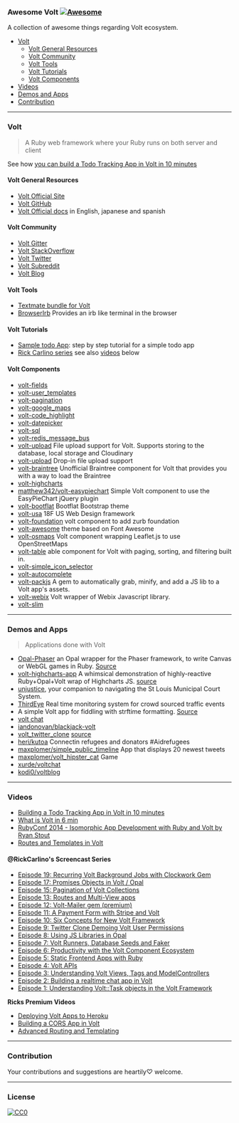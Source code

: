 ### **Awesome Volt** [![Awesome](https://cdn.rawgit.com/sindresorhus/awesome/d7305f38d29fed78fa85652e3a63e154dd8e8829/media/badge.svg)](https://github.com/sindresorhus/awesome)


A collection of awesome things regarding Volt ecosystem.

- [Volt](#volt)
  - [Volt General Resources](#volt-general-resources)
  - [Volt Community](#volt-community)
  - [Volt Tools](#volt-tools)
  - [Volt Tutorials](#volt-tutorials)
  - [Volt Components](#volt-components)
- [Videos](#videos)
- [Demos and Apps](#demos-and-apps)
- [Contribution](#contribution)

---
### Volt
> A Ruby web framework where your Ruby runs on both server and client

See how [you can build a Todo Tracking App in Volt in 10 minutes](https://www.youtube.com/watch?v=KbFtIt7-ge8)

#### Volt General Resources
* [Volt Official Site](http://voltframework.com/docs)
* [Volt GitHub](https://github.com/voltrb/volt)
* [Volt Official docs](http://docs.voltframework.com) in English, japanese and spanish

#### Volt Community
* [Volt Gitter](https://gitter.im/voltrb/volt)
* [Volt StackOverflow](http://stackoverflow.com/questions/tagged/voltrb)
* [Volt Twitter](https://twitter.com/voltframework)
* [Volt Subreddit](https://www.reddit.com/r/voltframework)
* [Volt Blog](http://voltframework.com/blog)

#### Volt Tools
* [Textmate bundle for Volt](https://github.com/jonah-potter/volt.tmbundle)
* [BrowserIrb](https://github.com/voltrb/volt-browser_irb) Provides an irb like terminal in the browser

#### Volt Tutorials
* [Sample todo App](http://docs.voltframework.com/en/tutorial/a_sample_todo_app.html): step by step tutorial for a simple todo app
* [Rick Carlino series](http://datamelon.io/blog/) see also [videos](#videos) below

#### Volt Components
* [volt-fields](https://github.com/voltrb/volt-fields)
* [volt-user_templates](https://github.com/voltrb/volt-user_templates)
* [volt-pagination](https://github.com/voltrb/volt-pagination)
* [volt-google_maps](https://github.com/voltrb/volt-google_maps)
* [volt-code_highlight](https://github.com/voltrb/volt-code_highlight)
* [volt-datepicker](https://github.com/voltrb/volt-datepicker)
* [volt-sql](https://github.com/voltrb/volt-sql)
* [volt-redis_message_bus](https://github.com/voltrb/volt-redis_message_bus)
* [volt-upload](https://github.com/alexandred/volt-upload) File upload support for Volt. Supports storing to the database, local storage and Cloudinary
* [volt-upload](https://github.com/andrew-carroll/volt-upload) Drop-in file upload support
* [volt-braintree](https://github.com/cbetta/volt-braintree) Unofficial Braintree component for Volt that provides you with a way to load the Braintree
* [volt-highcharts](https://github.com/balmoral/volt-highcharts)
* [matthew342/volt-easypiechart](https://github.com/matthew342/volt-easypiechart) Simple Volt component to use the EasyPieChart jQuery plugin
* [volt-bootflat](https://github.com/voltrb/volt-bootflat) Bootflat Bootstrap theme
* [volt-usa](https://github.com/heri/volt-usa) 18F US Web Design framework
* [volt-foundation](https://github.com/voltrb/volt-foundation) volt component to add zurb foundation
* [volt-awesome](https://github.com/heri/volt-awesome) theme based on Font Awesome
* [volt-osmaps](https://github.com/heri/volt-osmaps) Volt component wrapping Leaflet.js to use OpenStreetMaps
* [volt-table](https://github.com/matthew342/volt-table) able component for Volt with paging, sorting, and filtering built in.
* [volt-simple_icon_selector](https://github.com/neurodynamic/volt-simple_icon_selector)
* [volt-autocomplete](https://github.com/miguelalarcos/volt-autocomplete)
* [volt-packjs](https://github.com/ybur-yug/volt-packjs) A gem to automatically grab, minify, and add a JS lib to a Volt app's assets.
* [volt-webix](https://github.com/balmoral/volt-webix) Volt wrapper of Webix Javascript library.
* [volt-slim](https://github.com/ASnow/volt-slim)

---
### Demos and Apps
> Applications done with Volt

* [Opal-Phaser](http://opalphaser.com/) an Opal wrapper for the Phaser framework, to write Canvas or WebGL games in Ruby. [Source](https://github.com/orbitalimpact/opal-phaser-site)
* [volt-highcharts-app](http://volt-highcharts-app.herokuapp.com/) A whimsical demonstration of highly-reactive Ruby+Opal+Volt wrap of Highcharts JS. [source](https://github.com/balmoral/volt-highcharts-app)
* [unjustice](http://unjustice.herokuapp.com/), your companion to navigating the St Louis Municipal Court System.
* [ThirdEye](https://github.com/jikkujose/third_eye) Real time monitoring system for crowd sourced traffic events
* [](http://www.timeformattingisannoying.com/) A simple Volt app for fiddling with strftime formatting. [Source](https://github.com/neurodynamic/rubytime)
* [volt chat](https://voltchat.herokuapp.com/)
* [iandonovan/blackjack-volt](https://github.com/iandonovan/blackjack-volt)
* [volt_twitter_clone](https://immense-plains-7200.herokuapp.com/) [source](https://github.com/fry1026/volt_twitter_clone)
* [heri/kutoa](https://github.com/heri/kutoa) Connectin refugees and donators #Aidrefugees
* [maxplomer/simple_public_timeline](https://github.com/maxplomer/simple_public_timeline) App that displays 20 newest tweets
* [maxplomer/volt_hipster_cat](https://github.com/maxplomer/volt_hipster_cat) Game
* [xurde/voltchat](https://github.com/xurde/voltchat)
* [kodi0/voltblog](https://github.com/kodi0/voltblog)


---
### Videos

* [Building a Todo Tracking App in Volt in 10 minutes](https://www.youtube.com/watch?v=KbFtIt7-ge8)
* [What is Volt in 6 min](https://www.youtube.com/watch?v=P27EPQ4ne7o)
* [RubyConf 2014 - Isomorphic App Development with Ruby and Volt by Ryan Stout](https://www.youtube.com/watch?v=7i6AL7Walc4)
* [Routes and Templates in Volt](https://www.youtube.com/watch?v=1yNMP3XR6jU)

#### @RickCarlino's Screencast Series
* [Episode 19: Recurring Volt Background Jobs with Clockwork Gem](https://www.youtube.com/watch?v=5aeIclexFs0)
* [Episode 17: Promises Objects in Volt / Opal](https://www.youtube.com/watch?v=YRqod0qNGWg)
* [Episode 15: Pagination of Volt Collections](https://www.youtube.com/watch?v=mFBo6f-I-jQ)
* [Episode 13: Routes and Multi-View apps](https://www.youtube.com/watch?v=cpOFL5u3Ykw)
* [Episode 12: Volt-Mailer gem (premium)](https://www.youtube.com/watch?v=2xjwxhC3Jfc)
* [Episode 11: A Payment Form with Stripe and Volt](https://www.youtube.com/watch?v=o13w8n7TMLY)
* [Episode 10: Six Concepts for New Volt Framework](https://www.youtube.com/watch?v=x1yPgUUG0Js)
* [Episode 9: Twitter Clone Demoing Volt User Permissions](https://www.youtube.com/watch?v=wFUkVqPOka4)
* [Episode 8: Using JS Libraries in Opal](https://www.youtube.com/watch?v=B0b7l4hG-C8)
* [Episode 7: Volt Runners, Database Seeds and Faker](https://www.youtube.com/watch?v=HG4L0WFagbM)
* [Episode 6: Productivity with the Volt Component Ecosystem](https://www.youtube.com/watch?v=whbYM7Jd7M8)
* [Episode 5: Static Frontend Apps with Ruby](https://www.youtube.com/watch?v=5NHU0865tj0)
* [Episode 4: Volt APIs](https://www.youtube.com/watch?v=J7tg76CothM)
* [Episode 3: Understanding Volt Views, Tags and ModelControllers](https://www.youtube.com/watch?v=UnQCEeo7gKE)
* [Episode 2: Building a realtime chat app in Volt](https://www.youtube.com/watch?v=rc4GR04KUy0)
* [Episode 1: Understanding Volt::Task objects in the Volt Framework](https://www.youtube.com/watch?v=th0UKrSFdo0)

**Ricks Premium Videos**

* [Deploying Volt Apps to Heroku](http://blog.datamelon.io/blog/2015/deploying-volt-apps-to-heroku.html)
* [Building a CORS App in Volt](http://blog.datamelon.io/blog/2015/building-cors-apis-in-volt.html)
* [Advanced Routing and Templating](http://blog.datamelon.io/blog/2015/advanced-routing-and-templating.html)

---
### Contribution
Your contributions and suggestions are heartily♡ welcome.


---
### License
[![CC0](http://i.creativecommons.org/p/zero/1.0/88x31.png)](http://creativecommons.org/publicdomain/zero/1.0/)
